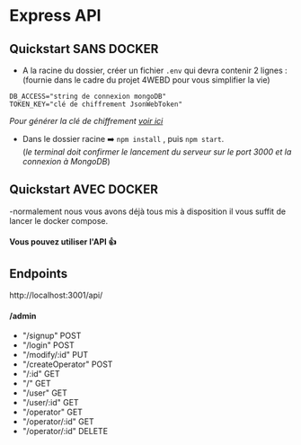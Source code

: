 # Express API

## Quickstart SANS DOCKER

- A la racine du dossier, créer un fichier `.env` qui devra contenir 2 lignes :
(fournie dans le cadre du projet 4WEBD pour vous simplifier la vie)

```
DB_ACCESS="string de connexion mongoDB"
TOKEN_KEY="clé de chiffrement JsonWebToken"

```

_Pour générer la clé de chiffrement [voir ici](https://mkjwk.org/)_

- Dans le dossier racine ➡️ `npm install` , puis `npm start`.<br>(_le terminal doit confirmer le lancement du serveur sur le port 3000 et la connexion à MongoDB_)

## Quickstart AVEC DOCKER

-normalement nous vous avons déjà tous mis à disposition il vous suffit de lancer le docker compose.

#### Vous pouvez utiliser l'API 👍

## Endpoints
http://localhost:3001/api/


#### /admin
- "/signup" POST
- "/login" POST
- "/modify/:id" PUT
- "/createOperator" POST
- "/:id" GET
- "/" GET
- "/user" GET
- "/user/:id" GET
- "/operator" GET
- "/operator/:id" GET
- "/operator/:id" DELETE